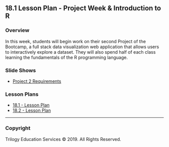 ## 18.1 Lesson Plan - Project Week & Introduction to R

### Overview

In this week, students will begin work on their second Project of the Bootcamp, a full stack data visualization web application that allows users to interactively explore a dataset. They will also spend half of each class learning the fundamentals of the R programming language.

### Slide Shows

* [Project 2 Requirements](Slide-Shows/Project2.pptx)

### Lesson Plans

* [18.1 - Lesson Plan](1/LessonPlan.md)
* [18.2 - Lesson Plan](2/LessonPlan.md)

- - -

### Copyright

Trilogy Education Services © 2019. All Rights Reserved.
